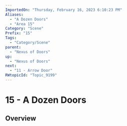 ```yaml
---
ImportedOn: "Thursday, February 16, 2023 6:10:23 PM"
Aliases:
  - "A Dozen Doors"
  - "Area 15"
Category: "Scene"
Prefix: "15"
Tags:
  - "Category/Scene"
parent:
  - "Nexus of Doors"
up:
  - "Nexus of Doors"
next:
  - "11 - Arrow Door"
RWtopicId: "Topic_9199"
---
```

# 15 - A Dozen Doors
## Overview
